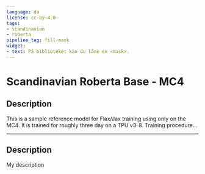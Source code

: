 ```yaml
---
language: da
license: cc-by-4.0
tags:
- scandinavian
- roberta
pipeline_tag: fill-mask
widget:
- text: På biblioteket kan du låne en <mask>.
---
```



# Scandinavian Roberta Base - MC4

## Description

This is a sample reference model for Flax/Jax training using only on the MC4. It is trained for roughly three day on a TPU v3-8. Training procedure...

---
## Description
My description